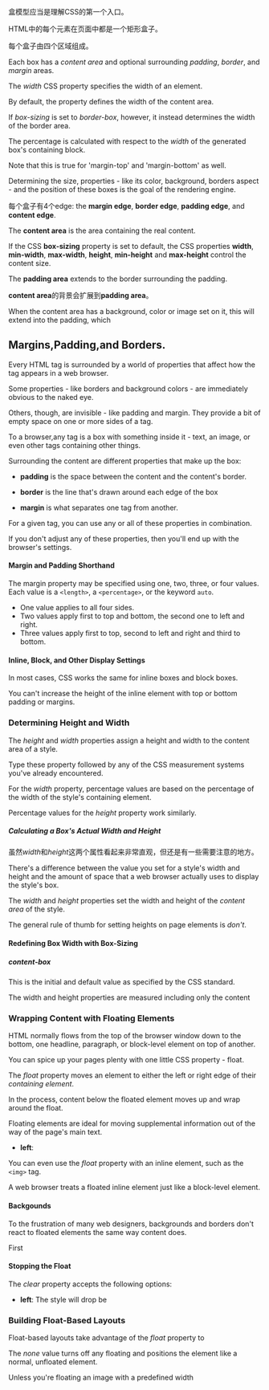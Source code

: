 盒模型应当是理解CSS的第一个入口。

HTML中的每个元素在页面中都是一个矩形盒子。

每个盒子由四个区域组成。

Each box has a *content area* and optional surrounding *padding*, *border*, and *margin* areas.

The *width* CSS property specifies the width of an element.

By default, the property defines the width of the content area.

If *box-sizing* is set to *border-box*, however, it instead determines the width of the border area.

The percentage is calculated with respect to the *width* of the generated box's containing block.

Note that this is true for 'margin-top' and 'margin-bottom' as well.

Determining the size, properties - like its color, background, borders aspect - and the position of these boxes is the goal of the rendering engine.

每个盒子有4个edge: the **margin edge**, **border edge**, **padding edge**, and **content edge**.

The **content area** is the area containing the real content.

If the CSS **box-sizing** property is set to default, the CSS properties **width**, **min-width**, **max-width**, **height**, **min-height** and **max-height** control the content size.

The **padding area** extends to the border surrounding the padding.

**content area**的背景会扩展到**padding area**。

When the content area has a background, color or image set on it, this will extend into the padding, which 

## Margins,Padding,and Borders.

Every HTML tag is surrounded by a world of properties that affect how the tag appears in a web browser.

Some properties - like borders and background colors - are immediately obvious to the naked eye.

Others, though, are invisible - like padding and margin. They provide a bit of empty space on one or more sides of a tag.

To a browser,any tag is a box with something inside it - text, an image, or even other tags containing other things.

Surrounding the content are different properties that make up the box:

- **padding** is the space between the content and the content's border.

- **border** is the line that's drawn around each edge of the box

- **margin** is what separates one tag from another.

For a given tag, you can use any or all of these properties in combination.

If you don't adjust any of these properties, then you'll end up with the browser's settings.

#### Margin and Padding Shorthand

The margin property may be specified using one, two, three, or four values. Each value is a `<length>`, a `<percentage>`, or the keyword `auto`.

- One value applies to all four sides.
- Two values apply first to top and bottom, the second one to left and right.
- Three values apply first to top, second to left and right and third to bottom.

#### Inline, Block, and Other Display Settings

In most cases, CSS works the same for inline boxes and  block boxes.

You can't increase the height of the inline element with top or bottom padding or margins.


### Determining Height and Width

The *height* and *width* properties assign a height and width to the content area of a style.

Type these property followed by any of the CSS measurement systems you've already encountered.

For the *width* property, percentage values are based on the percentage of the width of the style's containing element.

Percentage values for the *height* property work similarly.

##### Calculating a Box's Actual Width and Height

虽然*width*和*height*这两个属性看起来非常直观，但还是有一些需要注意的地方。



There's a difference between the value you set for a style's width and height and the amount of space that a web browser actually uses to display the style's box.

The *width* and *height* properties set the width and height of the *content area* of the style.

The general rule of thumb for setting heights on page elements is *don't*.

#### Redefining Box Width with Box-Sizing

##### content-box

This is the initial and default value as specified by the CSS standard. 

The width and height properties are measured including only the content


### Wrapping Content with Floating Elements

HTML normally flows from the top of the browser window down to the bottom, one headline, paragraph, or block-level element on top of another.

You can spice up your pages plenty with one little CSS property - float.

The *float* property moves an element to either the left or right edge of their *containing element*.

In the process, content below the floated element moves up and wrap around the float.

Floating elements are ideal for moving supplemental information out of the way of the page's main text.


- **left**:

You can even use the *float* property with an inline element, such as the `<img>` tag.

A web browser treats a floated inline element just like a block-level element.

#### Backgounds

To the frustration of many web designers, backgrounds and borders don't react to floated elements the same way content does.

First

#### Stopping the Float

The *clear* property accepts the following options:

- **left**: The style will drop be

### Building Float-Based Layouts

Float-based layouts take advantage of the *float* property to 

The *none* value turns off any floating and positions the element like a normal, unfloated element.

Unless you're floating an image with a predefined width
